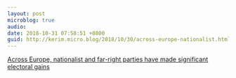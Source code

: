 ```yaml
---
layout: post
microblog: true
audio: 
date: 2018-10-31 07:58:51 +0800
guid: http://kerim.micro.blog/2018/10/30/across-europe-nationalist.html
---
```

[Across Europe, nationalist and far-right parties have made significant electoral gains](https://www.bbc.com/news/world-europe-36130006)
